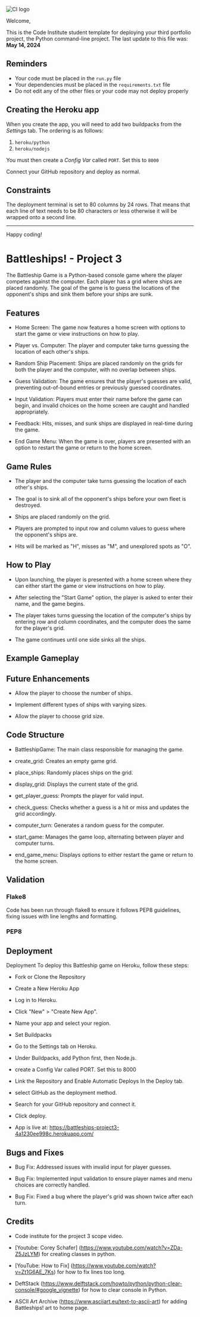 ![CI logo](https://codeinstitute.s3.amazonaws.com/fullstack/ci_logo_small.png)

Welcome,

This is the Code Institute student template for deploying your third portfolio project, the Python command-line project. The last update to this file was: **May 14, 2024**

## Reminders

- Your code must be placed in the `run.py` file
- Your dependencies must be placed in the `requirements.txt` file
- Do not edit any of the other files or your code may not deploy properly

## Creating the Heroku app

When you create the app, you will need to add two buildpacks from the _Settings_ tab. The ordering is as follows:

1. `heroku/python`
2. `heroku/nodejs`

You must then create a _Config Var_ called `PORT`. Set this to `8000`

Connect your GitHub repository and deploy as normal.

## Constraints

The deployment terminal is set to 80 columns by 24 rows. That means that each line of text needs to be 80 characters or less otherwise it will be wrapped onto a second line.

---

Happy coding!


# Battleships! - Project 3

The Battleship Game is a Python-based console game where the player competes against the computer. Each player has a grid where ships are placed randomly. The goal of the game is to guess the locations of the opponent's ships and sink them before your ships are sunk.

## Features

- Home Screen: The game now features a home screen with options to start the game or view instructions on how to play.

- Player vs. Computer: The player and computer take turns guessing the location of each other's ships.

- Random Ship Placement: Ships are placed randomly on the grids for both the player and the computer, with no overlap between ships.

- Guess Validation: The game ensures that the player's guesses are valid, preventing out-of-bound entries or previously guessed coordinates.

- Input Validation: Players must enter their name before the game can begin, and invalid choices on the home screen are caught and handled appropriately.

- Feedback: Hits, misses, and sunk ships are displayed in real-time during the game.

- End Game Menu: When the game is over, players are presented with an option to restart the game or return to the home screen.

## Game Rules 

- The player and the computer take turns guessing the location of each other's ships.

- The goal is to sink all of the opponent's ships before your own fleet is destroyed.

- Ships are placed randomly on the grid.

- Players are prompted to input row and column values to guess where the opponent's ships are.

- Hits will be marked as "H", misses as "M", and unexplored spots as "O".

## How to Play

- Upon launching, the player is presented with a home screen where they can either start the game or view instructions on how to play.

- After selecting the "Start Game" option, the player is asked to enter their name, and the game begins.

- The player takes turns guessing the location of the computer's ships by entering row and column coordinates, and the computer does the same for the player's grid.

- The game continues until one side sinks all the ships.


## Example Gameplay



## Future Enhancements 

- Allow the player to choose the number of ships.

- Implement different types of ships with varying sizes.

- Allow the player to choose grid size. 

## Code Structure 

- BattleshipGame: The main class responsible for managing the game.

- create_grid: Creates an empty game grid.

- place_ships: Randomly places ships on the grid.

- display_grid: Displays the current state of the grid.

- get_player_guess: Prompts the player for valid input.

- check_guess: Checks whether a guess is a hit or miss and updates the grid accordingly.

- computer_turn: Generates a random guess for the computer.

- start_game: Manages the game loop, alternating between player and computer turns.

- end_game_menu: Displays options to either restart the game or return to the home screen.

## Validation
### Flake8

Code has been run through flake8 to ensure it follows PEP8 guidelines, fixing issues with line lengths and formatting.

### PEP8


## Deployment

Deployment
To deploy this Battleship game on Heroku, follow these steps:

-  Fork or Clone the Repository

- Create a New Heroku App
- Log in to Heroku.
- Click "New" > "Create New App".
- Name your app and select your region.

- Set Buildpacks
- Go to the Settings tab on Heroku.
- Under Buildpacks, add Python first, then Node.js.
- create a Config Var called PORT. Set this to 8000

- Link the Repository and Enable Automatic Deploys In the Deploy tab.
- select GitHub as the deployment method.
- Search for your GitHub repository and connect it.
- Click deploy. 

- App is live at: https://battleships-project3-4a1230ee998c.herokuapp.com/

## Bugs and Fixes

- Bug Fix: Addressed issues with invalid input for player guesses.

- Bug Fix: Implemented input validation to ensure player names and menu choices are correctly handled.

- Bug Fix: Fixed a bug where the player's grid was shown twice after each turn.

## Credits

- Code institute for the project 3 scope video. 

- [Youtube: Corey Schafer] (https://www.youtube.com/watch?v=ZDa-Z5JzLYM) for creating classes in python. 

- [YouTube: How to Fix] (https://www.youtube.com/watch?v=Zt1G6AE_7Ks) for how to fix lines too long. 

- DeftStack (https://www.delftstack.com/howto/python/python-clear-console/#google_vignette) for how to clear console in Python.

- ASCII Art Archive (https://www.asciiart.eu/text-to-ascii-art) for adding Battleships! art to home page. 